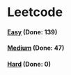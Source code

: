 # Leetcode

<h4><a href="https://github.com/lon-yang/leetcode/blob/master/docs/Easy.md">Easy</a>  (Done: 139)</h4>
<h4><a href="https://github.com/lon-yang/leetcode/blob/master/docs/Medium.md">Medium</a>  (Done: 47)</h4>
<h4><a href="https://github.com/lon-yang/leetcode/blob/master/docs/Hard.md">Hard</a>  (Done: 0)</h4>